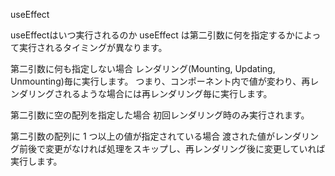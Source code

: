 useEffect

useEffectはいつ実行されるのか
useEffect は第二引数に何を指定するかによって実行されるタイミングが異なります。

第二引数に何も指定しない場合
レンダリング(Mounting, Updating, Unmounting)毎に実行します。
つまり、コンポーネント内で値が変わり、再レンダリングされるような場合には再レンダリング毎に実行します。

第二引数に空の配列を指定した場合
初回レンダリング時のみ実行されます。

第二引数の配列に 1 つ以上の値が指定されている場合
渡された値がレンダリング前後で変更がなければ処理をスキップし、再レンダリング後に変更していれば実行します。
